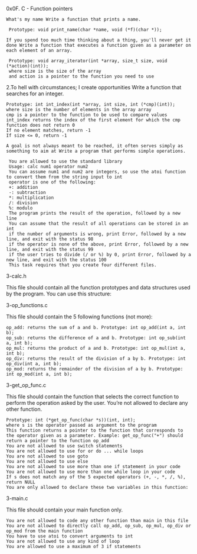 0x0F. C - Function pointers

    What's my name Write a function that prints a name.

     Prototype: void print_name(char *name, void (*f)(char *));

    If you spend too much time thinking about a thing, you'll never get it done Write a function that executes a function given as a parameter on each element of an array.

     Prototype: void array_iterator(int *array, size_t size, void (*action)(int));
     where size is the size of the array
     and action is a pointer to the function you need to use

2.To hell with circumstances; I create opportunities Write a function that searches for an integer.

    Prototype: int int_index(int *array, int size, int (*cmp)(int));
    where size is the number of elements in the array array
    cmp is a pointer to the function to be used to compare values
    int_index returns the index of the first element for which the cmp function does not return 0
    If no element matches, return -1
    If size <= 0, return -1

    A goal is not always meant to be reached, it often serves simply as something to aim at Write a program that performs simple operations.

     You are allowed to use the standard library
     Usage: calc num1 operator num2
     You can assume num1 and num2 are integers, so use the atoi function to convert them from the string input to int
     operator is one of the following:
     +: addition
     -: subtraction
     *: multiplication
     /: division
     %: modulo
     The program prints the result of the operation, followed by a new line
     You can assume that the result of all operations can be stored in an int
     if the number of arguments is wrong, print Error, followed by a new line, and exit with the status 98
     if the operator is none of the above, print Error, followed by a new line, and exit with the status 99
     if the user tries to divide (/ or %) by 0, print Error, followed by a new line, and exit with the status 100
     This task requires that you create four different files.

3-calc.h

This file should contain all the function prototypes and data structures used by the program. You can use this structure:

3-op_functions.c

This file should contain the 5 following functions (not more):

    op_add: returns the sum of a and b. Prototype: int op_add(int a, int b);
    op_sub: returns the difference of a and b. Prototype: int op_sub(int a, int b);
    op_mul: returns the product of a and b. Prototype: int op_mul(int a, int b);
    op_div: returns the result of the division of a by b. Prototype: int op_div(int a, int b);
    op_mod: returns the remainder of the division of a by b. Prototype: int op_mod(int a, int b);

3-get_op_func.c

This file should contain the function that selects the correct function to perform the operation asked by the user. You’re not allowed to declare any other function.

    Prototype: int (*get_op_func(char *s))(int, int);
    where s is the operator passed as argument to the program
    This function returns a pointer to the function that corresponds to the operator given as a parameter. Example: get_op_func("+") should return a pointer to the function op_add
    You are not allowed to use switch statements
    You are not allowed to use for or do ... while loops
    You are not allowed to use goto
    You are not allowed to use else
    You are not allowed to use more than one if statement in your code
    You are not allowed to use more than one while loop in your code
    If s does not match any of the 5 expected operators (+, -, *, /, %), return NULL
    You are only allowed to declare these two variables in this function:

3-main.c

This file should contain your main function only.

    You are not allowed to code any other function than main in this file
    You are not allowed to directly call op_add, op_sub, op_mul, op_div or op_mod from the main function
    You have to use atoi to convert arguments to int
    You are not allowed to use any kind of loop
    You are allowed to use a maximum of 3 if statements


